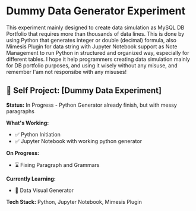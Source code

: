 # Dummy Data Generator Experiment
This experiment mainly designed to create data simulation as MySQL DB Portfolio that requires more than thousands of data lines.
This is done by using Python that generates integer or double (decimal) formula, also Mimesis Plugin for data string with Jupyter Notebook support as Note Management
to run Python in structured and organized way, especially for different tables.  I hope it help programmers creating data simulation mainly for DB portfolio purposes, and
using it wisely without any misuse, and remember I'am not responsibe with any misuses!

## 🚧 Self Project: [Dummy Data Experiment]

**Status:** In Progress - Python Generator already finish, but with messy paragraphs

**What's Working:**
- ✅ Python Initiation
- ✅ Jupyter Notebook with working python generator

**On Progress:**
- ⌛ Fixing Paragraph and Grammars

**Currently Learning:**
- 🔄 Data Visual Generator

**Tech Stack:** Python, Jupyter Notebook, Mimesis Plugin

